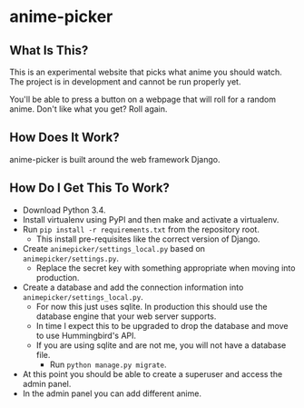 # anime-picker

## What Is This?

This is an experimental website that picks what anime you should watch. The project is in development and cannot be run properly yet.

You'll be able to press a button on a webpage that will roll for a random anime. Don't like what you get? Roll again.

## How Does It Work?

anime-picker is built around the web framework Django.

## How Do I Get This To Work?

- Download Python 3.4.
- Install virtualenv using PyPI and then make and activate a virtualenv.
- Run `pip install -r requirements.txt` from the repository root.
    - This install pre-requisites like the correct version of Django.
- Create `animepicker/settings_local.py` based on `animepicker/settings.py`.
    - Replace the secret key with something appropriate when moving into production.
- Create a database and add the connection information into `animepicker/settings_local.py`.
    - For now this just uses sqlite. In production this should use the database engine that your web server supports.
    - In time I expect this to be upgraded to drop the database and move to use Hummingbird's API.
    - If you are using sqlite and are not me, you will not have a database file.
        - Run `python manage.py migrate`.
- At this point you should be able to create a superuser and access the admin panel.
- In the admin panel you can add different anime.
